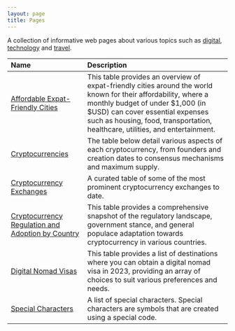 ```yaml
---
layout: page
title: Pages
---
```


A collection of informative web pages about various topics such as [digital](/digita/), [technology](/technology/) and [travel](/travel/).

| Name | Description | 
|:---------|:---------|
| [Affordable Expat-Friendly Cities](/affordable-expat-friendly-cities/) | This table provides an overview of expat-friendly cities around the world known for their affordability, where a monthly budget of under $1,000 (in $USD) can cover essential expenses such as housing, food, transportation, healthcare, utilities, and entertainment. |
| [Cryptocurrencies](/cryptocurrencies/) | The table below detail various aspects of each cryptocurrency, from founders and creation dates to consensus mechanisms and maximum supply. |
| [Cryptocurrency Exchanges](/cryptocurrency-exchanges/) | A curated table of some of the most prominent cryptocurrency exchanges to date. |
| [Cryptocurrency Regulation and Adoption by Country](/cryptocurrency-regulation-adoption/) | This table provides a comprehensive snapshot of the regulatory landscape, government stance, and general populace adaptation towards cryptocurrency in various countries. |
| [Digital Nomad Visas](/digital-nomad-visas/) | This table provides a list of destinations where you can obtain a digital nomad visa in 2023, providing an array of choices to suit various preferences and needs. |
| [Special Characters](/special-characters/) | A list of special characters. Special characters are symbols that are created using a special code. |

